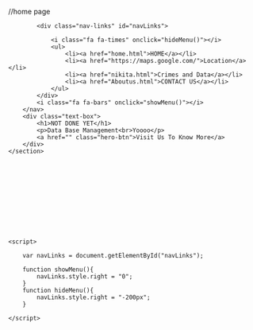 //home page

<!DOCTYPE html>
<html lang="en">
<head>
    <meta charset="UTF-8">
    <meta http-equiv="X-UA-Compatible" content="IE=edge">
    <meta name="viewport" content="width=device-width, initial-scale=1.0">
    <title>University Website Design</title>
    <link rel="stylesheet" href="home.css">
    <link rel="preconnect" href="https://fonts.googleapis.com">
    <link rel="preconnect" href="https://fonts.gstatic.com">
    <link href="https://fonts.googleapis.com/css2?family=Poppins:wght@100;200;300;400;600;700&display=swap" rel="stylesheet">
    <link rel="stylesheet" href="https://cdn.jsdelivr.net/npm/@fortawesome/fontawesome-free@5.15.4/css/fontawesome.min.css" integrity="sha384-jLKHWM3JRmfMU0A5x5AkjWkw/EYfGUAGagvnfryNV3F9VqM98XiIH7VBGVoxVSc7" crossorigin="anonymous">
</head>
<body>
    <section class="header">
        <nav>
            
            <div class="nav-links" id="navLinks">
                
                <i class="fa fa-times" onclick="hideMenu()"></i>
                <ul>
                    <li><a href="home.html">HOME</a></li>
                    <li><a href="https://maps.google.com/">Location</a></li>
                    <li><a href="nikita.html">Crimes and Data</a></li>
                    <li><a href="Aboutus.html">CONTACT US</a></li>
                </ul>
            </div>
            <i class="fa fa-bars" onclick="showMenu()"></i>
        </nav>
        <div class="text-box">
            <h1>NOT DONE YET</h1>
            <p>Data Base Management<br>Yoooo</p>
            <a href="" class="hero-btn">Visit Us To Know More</a>
        </div>
    </section>


    
    
    

        


    

    
    <script>

        var navLinks = document.getElementById("navLinks"); 

        function showMenu(){
            navLinks.style.right = "0";
        }
        function hideMenu(){
            navLinks.style.right = "-200px";
        }

    </script>
</body>
</html>
